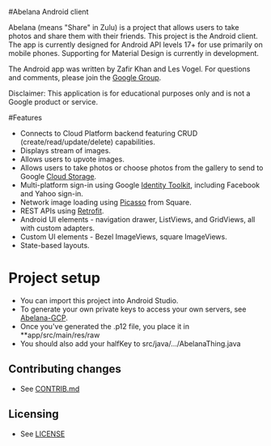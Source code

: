 #Abelana Android client

Abelana (means "Share" in Zulu) is a project that allows users to take photos and share them with their friends. This project is the Android client. The app is currently designed for Android API levels 17+ for use primarily on mobile phones. Supporting for Material Design is currently in development.

The Android app was written by Zafir Khan and Les Vogel. For questions and comments, please join the [Google Group](https://groups.google.com/forum/#!forum/abelana-app).

Disclaimer: This application is for educational purposes only and is not a Google product or service.

#Features
* Connects to Cloud Platform backend featuring CRUD (create/read/update/delete) capabilities.
* Displays stream of images.
* Allows users to upvote images.
* Allows users to take photos or choose photos from the gallery to send to Google [Cloud Storage](https://cloud.google.com/storage/).
* Multi-platform sign-in using Google [Identity Toolkit](https://developers.google.com/identity-toolkit/), including Facebook and Yahoo sign-in.
* Network image loading using [Picasso](http://square.github.io/picasso/) from Square.
* REST APIs using [Retrofit](http://square.github.io/retrofit/).
* Android UI elements - navigation drawer, ListViews, and GridViews, all with custom adapters.
* Custom UI elements - Bezel ImageViews, square ImageViews.
* State-based layouts.

# Project setup
* You can import this project into Android Studio.  
* To generate your own private keys to access your own servers, see [Abelana-GCP](https://github.com/GoogleCloudPlatform/Abelana-gcp).
* Once you've generated the .p12 file, you place it in **app/src/main/res/raw
* You should also add your halfKey to src/java/.../AbelanaThing.java

## Contributing changes

* See [CONTRIB.md](CONTRIB.md)


## Licensing

* See [LICENSE](LICENSE)
